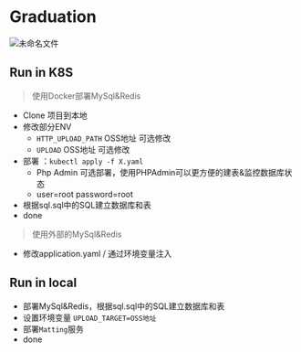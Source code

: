 # Graduation

![未命名文件](readme.assets/%E6%9C%AA%E5%91%BD%E5%90%8D%E6%96%87%E4%BB%B6.png)

## Run in K8S

> 使用Docker部署MySql&Redis

- Clone 项目到本地
- 修改部分ENV
    - `HTTP_UPLOAD_PATH` OSS地址 可选修改
    - `UPLOAD` OSS地址 可选修改
- 部署 ：`kubectl apply -f X.yaml`
    - Php Admin 可选部署，使用PHPAdmin可以更方便的建表&监控数据库状态
    - user=root password=root
- 根据sql.sql中的SQL建立数据库和表
- done

> 使用外部的MySql&Redis

- 修改application.yaml / 通过环境变量注入

## Run in local

- 部署MySql&Redis，根据sql.sql中的SQL建立数据库和表
- 设置环境变量 `UPLOAD_TARGET=OSS地址`
- 部署`Matting`服务
- done